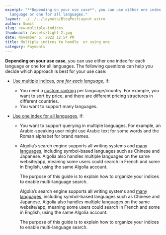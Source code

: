 ```yaml
---
excerpt: "**Depending on your use case**, you can use either one index for each
  language or one for all languages."
layout: ../../../layouts/BlogPostLayout.astro
author: Sumit
slug: new-multiple-indices
thumbnail: /assets/light-2.jpg
date: November 5, 2022 12:54 PM
title: Multiple indices to handle  or using one
category: Payments
---
```

**Depending on your use case**, you can use either one index for each language or one for all languages. The following questions can help you decide which approach is best for your use case:

* [Use multiple indices, *one for each language*](https://www.algolia.com/doc/guides/managing-results/optimize-search-results/handling-natural-languages-nlp/how-to/multilingual-search/#one-index-per-language), if:

  * You need a [custom ranking](https://www.algolia.com/doc/guides/managing-results/must-do/custom-ranking/) per language/country. For example, you want to sort by price, and there are different pricing structures in different countries.
  * You want to support many languages.
* [Use one index for all languages](https://www.algolia.com/doc/guides/managing-results/optimize-search-results/handling-natural-languages-nlp/how-to/multilingual-search/#one-index-for-all-records), if:

  * You want to support querying in multiple languages. For example, an Arabic-speaking user might use Arabic text for some words and the Roman alphabet for brand names.
  * Algolia’s search engine supports all writing systems and [many languages](https://www.algolia.com/doc/guides/managing-results/optimize-search-results/handling-natural-languages-nlp/in-depth/supported-languages/), including symbol-based languages such as Chinese and Japanese. Algolia also handles multiple languages on the same website/app, meaning some users could search in French and some in English, using the same Algolia account.

    The purpose of this guide is to explain how to organize your indices to enable multi-language search.

    Algolia’s search engine supports all writing systems and [many languages](https://www.algolia.com/doc/guides/managing-results/optimize-search-results/handling-natural-languages-nlp/in-depth/supported-languages/), including symbol-based languages such as Chinese and Japanese. Algolia also handles multiple languages on the same website/app, meaning some users could search in French and some in English, using the same Algolia account.

    The purpose of this guide is to explain how to organize your indices to enable multi-language search.